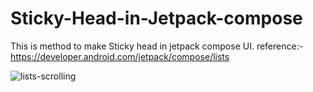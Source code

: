 # Sticky-Head-in-Jetpack-compose
This is method to make Sticky head in jetpack compose UI. 
reference:- https://developer.android.com/jetpack/compose/lists

![lists-scrolling](https://user-images.githubusercontent.com/83835078/218569904-34aee48b-983e-40b3-9a91-9aa1d99dbfbf.gif)
